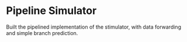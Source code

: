 # Pipeline Simulator

Built the pipelined implementation of the stimulator, with data forwarding and simple branch prediction.
